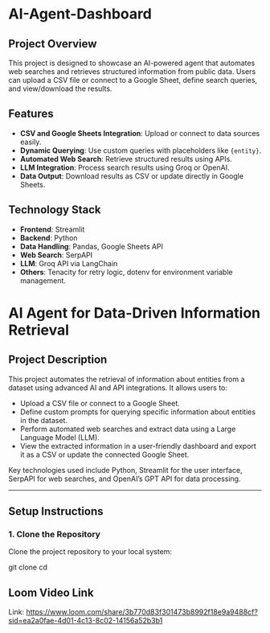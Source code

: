 # AI-Agent-Dashboard


## Project Overview
This project is designed to showcase an AI-powered agent that automates web searches and retrieves structured information from public data. Users can upload a CSV file or connect to a Google Sheet, define search queries, and view/download the results.

## Features
- **CSV and Google Sheets Integration**: Upload or connect to data sources easily.
- **Dynamic Querying**: Use custom queries with placeholders like `{entity}`.
- **Automated Web Search**: Retrieve structured results using APIs.
- **LLM Integration**: Process search results using Groq or OpenAI.
- **Data Output**: Download results as CSV or update directly in Google Sheets.

## Technology Stack
- **Frontend**: Streamlit
- **Backend**: Python
- **Data Handling**: Pandas, Google Sheets API
- **Web Search**: SerpAPI
- **LLM**: Groq API via LangChain
- **Others**: Tenacity for retry logic, dotenv for environment variable management.

# **AI Agent for Data-Driven Information Retrieval**

## **Project Description**
This project automates the retrieval of information about entities from a dataset using advanced AI and API integrations. It allows users to:
- Upload a CSV file or connect to a Google Sheet.
- Define custom prompts for querying specific information about entities in the dataset.
- Perform automated web searches and extract data using a Large Language Model (LLM).
- View the extracted information in a user-friendly dashboard and export it as a CSV or update the connected Google Sheet.

Key technologies used include Python, Streamlit for the user interface, SerpAPI for web searches, and OpenAI’s GPT API for data processing.

---

## **Setup Instructions**

### **1. Clone the Repository**
Clone the project repository to your local system:

git clone <repository-link>
cd <repository-folder>


## Loom Video Link
 Link: https://www.loom.com/share/3b770d83f301473b8992f18e9a9488cf?sid=ea2a0fae-4d01-4c13-8c02-14156a52b3b1


